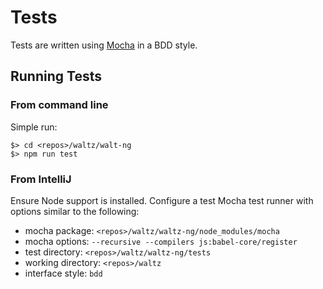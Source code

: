 # Tests

Tests are written using [Mocha](https://mochajs.org/) in a BDD style.

## Running Tests

### From command line

Simple run:

    $> cd <repos>/waltz/walt-ng
    $> npm run test  
    
### From IntelliJ

Ensure Node support is installed.  Configure a test Mocha test runner with 
options similar to the following:

- mocha package: `<repos>/waltz/waltz-ng/node_modules/mocha`
- mocha options: `--recursive --compilers js:babel-core/register`
- test directory: `<repos>/waltz/waltz-ng/tests`
- working directory: `<repos>/waltz`
- interface style: `bdd`

